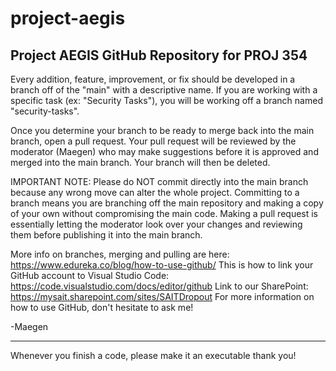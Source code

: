 # project-aegis
Project AEGIS GitHub Repository for PROJ 354
------
Every addition, feature, improvement, or fix should be developed in a branch off of the "main" with a descriptive name. If you are working with a specific task (ex: "Security Tasks"), you will be working off a branch named "security-tasks".

Once you determine your branch to be ready to merge back into the main branch, open a pull request. Your pull request will be reviewed by the moderator (Maegen) who may make suggestions before it is approved and merged into the main branch. Your branch will then be deleted.

IMPORTANT NOTE:
Please do NOT commit directly into the main branch because any wrong move can alter the whole project. Committing to a branch means you are branching off the main repository and making a copy of your own without compromising the main code. Making a pull request is essentially letting the moderator look over your changes and reviewing them before publishing it into the main branch.

More info on branches, merging and pulling are here: https://www.edureka.co/blog/how-to-use-github/
This is how to link your GitHub account to Visual Studio Code: https://code.visualstudio.com/docs/editor/github
Link to our SharePoint: https://mysait.sharepoint.com/sites/SAITDropout
For more information on how to use GitHub, don't hesitate to ask me!

-Maegen

________________________________
Whenever you finish a code, please make it an executable thank you!
